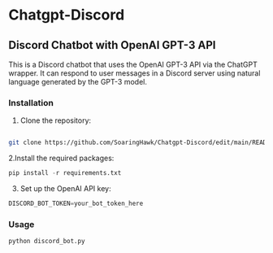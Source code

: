 # Chatgpt-Discord
## Discord Chatbot with OpenAI GPT-3 API
This is a Discord chatbot that uses the OpenAI GPT-3 API via the ChatGPT wrapper. It can respond to user messages in a Discord server using natural language generated by the GPT-3 model.

### Installation

1. Clone the repository:

```bash

git clone https://github.com/SoaringHawk/Chatgpt-Discord/edit/main/README.md
```

2.Install the required packages:
```python
pip install -r requirements.txt
```

3. Set up the OpenAI API key:

```python
DISCORD_BOT_TOKEN=your_bot_token_here
```

### Usage

```bash
python discord_bot.py
```

